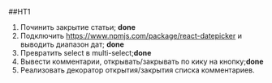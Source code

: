 ##HT1
1. Починить закрытие статьи; **done**
2. Подключить https://www.npmjs.com/package/react-datepicker и выводить диапазон дат; ****done****
3. Превратить select в multi-select;**done**
4. Вывести комментарии, открывать/закрывать по кику на кнопку;**done**
5. Реализовать декоратор открытия/закрытия списка комментариев.
